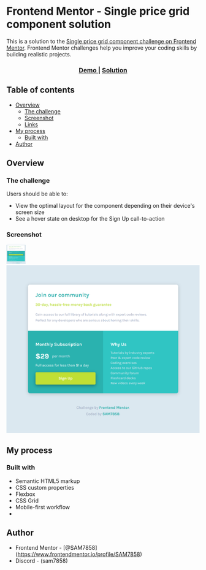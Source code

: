 # Frontend Mentor - Single price grid component solution

This is a solution to the [Single price grid component challenge on Frontend Mentor](https://www.frontendmentor.io/challenges/single-price-grid-component-5ce41129d0ff452fec5abbbc). Frontend Mentor challenges help you improve your coding skills by building realistic projects. 

<div align="center">
  <h3>
    <a href="https://single-price-grid-component-sam7858.netlify.app/">
      Demo
    </a>
    <span> | </span>
    <a href="https://github.com/SAM7858/Single-Price-Grid-Component-.git">
      Solution
    </a>
  </h3>
</div>

## Table of contents

- [Overview](#overview)
  - [The challenge](#the-challenge)
  - [Screenshot](#screenshot)
  - [Links](#links)
- [My process](#my-process)
  - [Built with](#built-with)
- [Author](#author)

## Overview

### The challenge

Users should be able to:

- View the optimal layout for the component depending on their device's screen size
- See a hover state on desktop for the Sign Up call-to-action

### Screenshot

<img src="images/Screen Shot Mobile.png" width="50" height="50">
<br>
<img src="images/Screen Shot Desktop.png">

## My process

### Built with

- Semantic HTML5 markup
- CSS custom properties
- Flexbox
- CSS Grid
- Mobile-first workflow
- 
## Author

- Frontend Mentor - [@SAM7858] (https://www.frontendmentor.io/profile/SAM7858)
- Discord - (sam7858)
